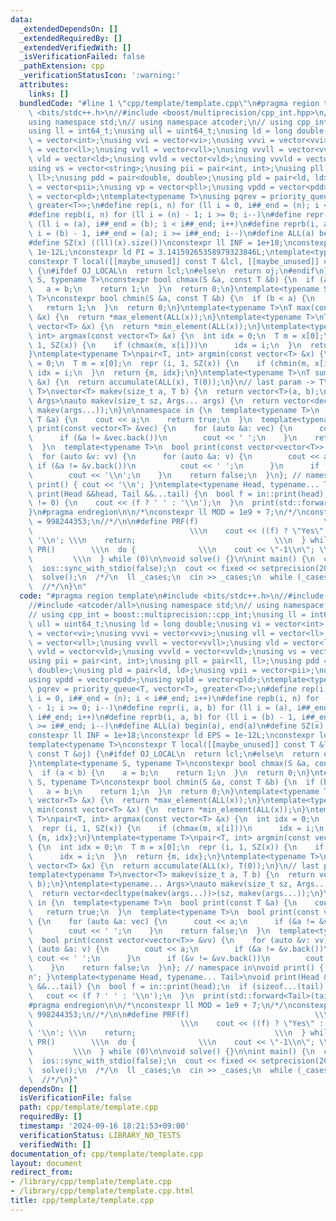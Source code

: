 ```yaml
---
data:
  _extendedDependsOn: []
  _extendedRequiredBy: []
  _extendedVerifiedWith: []
  _isVerificationFailed: false
  _pathExtension: cpp
  _verificationStatusIcon: ':warning:'
  attributes:
    links: []
  bundledCode: "#line 1 \"cpp/template/template.cpp\"\n#pragma region template\n#include\
    \ <bits/stdc++.h>\n//#include <boost/multiprecision/cpp_int.hpp>\n//#include <atcoder/all>\n\
    using namespace std;\n// using namespace atcoder;\n// using cpp_int = boost::multiprecision::cpp_int;\n\
    using ll = int64_t;\nusing ull = uint64_t;\nusing ld = long double;\nusing vi\
    \ = vector<int>;\nusing vvi = vector<vi>;\nusing vvvi = vector<vvi>;\nusing vll\
    \ = vector<ll>;\nusing vvll = vector<vll>;\nusing vvvll = vector<vvll>;\nusing\
    \ vld = vector<ld>;\nusing vvld = vector<vld>;\nusing vvvld = vector<vvld>;\n\
    using vs = vector<string>;\nusing pii = pair<int, int>;\nusing pll = pair<ll,\
    \ ll>;\nusing pdd = pair<double, double>;\nusing pld = pair<ld, ld>;\nusing vpii\
    \ = vector<pii>;\nusing vp = vector<pll>;\nusing vpdd = vector<pdd>;\nusing vpld\
    \ = vector<pld>;\ntemplate<typename T>\nusing pqrev = priority_queue<T, vector<T>,\
    \ greater<T>>;\n#define rep(i, n) for (ll i = 0, i##_end = (n); i < i##_end; i++)\n\
    #define repb(i, n) for (ll i = (n) - 1; i >= 0; i--)\n#define repr(i, a, b) for\
    \ (ll i = (a), i##_end = (b); i < i##_end; i++)\n#define reprb(i, a, b) for (ll\
    \ i = (b) - 1, i##_end = (a); i >= i##_end; i--)\n#define ALL(a) begin(a), end(a)\n\
    #define SZ(x) ((ll)(x).size())\nconstexpr ll INF = 1e+18;\nconstexpr ld EPS =\
    \ 1e-12L;\nconstexpr ld PI = 3.14159265358979323846L;\ntemplate<typename T>\n\
    constexpr T local([[maybe_unused]] const T &lcl, [[maybe_unused]] const T &oj)\
    \ {\n#ifdef OJ_LOCAL\n  return lcl;\n#else\n  return oj;\n#endif\n}\ntemplate<typename\
    \ S, typename T>\nconstexpr bool chmax(S &a, const T &b) {\n  if (a < b) {\n \
    \   a = b;\n    return 1;\n  }\n  return 0;\n}\ntemplate<typename S, typename\
    \ T>\nconstexpr bool chmin(S &a, const T &b) {\n  if (b < a) {\n    a = b;\n \
    \   return 1;\n  }\n  return 0;\n}\ntemplate<typename T>\nT max(const vector<T>\
    \ &x) {\n  return *max_element(ALL(x));\n}\ntemplate<typename T>\nT min(const\
    \ vector<T> &x) {\n  return *min_element(ALL(x));\n}\ntemplate<typename T>\npair<T,\
    \ int> argmax(const vector<T> &x) {\n  int idx = 0;\n  T m = x[0];\n  repr (i,\
    \ 1, SZ(x)) {\n    if (chmax(m, x[i]))\n      idx = i;\n  }\n  return {m, idx};\n\
    }\ntemplate<typename T>\npair<T, int> argmin(const vector<T> &x) {\n  int idx\
    \ = 0;\n  T m = x[0];\n  repr (i, 1, SZ(x)) {\n    if (chmin(m, x[i]))\n     \
    \ idx = i;\n  }\n  return {m, idx};\n}\ntemplate<typename T>\nT sum(const vector<T>\
    \ &x) {\n  return accumulate(ALL(x), T(0));\n}\n// last param -> T\ntemplate<typename\
    \ T>\nvector<T> makev(size_t a, T b) {\n  return vector<T>(a, b);\n}\ntemplate<typename...\
    \ Args>\nauto makev(size_t sz, Args... args) {\n  return vector<decltype(makev(args...))>(sz,\
    \ makev(args...));\n}\n\nnamespace in {\n  template<typename T>\n  bool print(const\
    \ T &a) {\n    cout << a;\n    return true;\n  }\n  template<typename T>\n  bool\
    \ print(const vector<T> &vec) {\n    for (auto &a: vec) {\n      cout << a;\n\
    \      if (&a != &vec.back())\n        cout << ' ';\n    }\n    return false;\n\
    \  }\n  template<typename T>\n  bool print(const vector<vector<T>> &vv) {\n  \
    \  for (auto &v: vv) {\n      for (auto &a: v) {\n        cout << a;\n       \
    \ if (&a != &v.back())\n          cout << ' ';\n      }\n      if (&v != &vv.back())\n\
    \        cout << '\\n';\n    }\n    return false;\n  }\n}; // namespace in\nvoid\
    \ print() { cout << '\\n'; }\ntemplate<typename Head, typename... Tail>\nvoid\
    \ print(Head &&head, Tail &&...tail) {\n  bool f = in::print(head);\n  if (sizeof...(tail)\
    \ != 0) {\n    cout << (f ? ' ' : '\\n');\n  }\n  print(std::forward<Tail>(tail)...);\n\
    }\n#pragma endregion\n\n/*\nconstexpr ll MOD = 1e9 + 7;\n/*/\nconstexpr ll MOD\
    \ = 998244353;\n//*/\n\n#define PRF(f)                            \\\n  do { \
    \                                   \\\n    cout << ((f) ? \"Yes\" : \"No\") <<\
    \ '\\n'; \\\n    return;                               \\\n  } while (0)\n#define\
    \ PR()        \\\n  do {              \\\n    cout << \"-1\\n\"; \\\n    return;\
    \         \\\n  } while (0)\n\nvoid solve() {}\n\nint main() {\n  cin.tie(0);\n\
    \  ios::sync_with_stdio(false);\n  cout << fixed << setprecision(20);\n  //*\n\
    \  solve();\n  /*/\n  ll _cases;\n  cin >> _cases;\n  while (_cases--) solve();\n\
    \  //*/\n}\n"
  code: "#pragma region template\n#include <bits/stdc++.h>\n//#include <boost/multiprecision/cpp_int.hpp>\n\
    //#include <atcoder/all>\nusing namespace std;\n// using namespace atcoder;\n\
    // using cpp_int = boost::multiprecision::cpp_int;\nusing ll = int64_t;\nusing\
    \ ull = uint64_t;\nusing ld = long double;\nusing vi = vector<int>;\nusing vvi\
    \ = vector<vi>;\nusing vvvi = vector<vvi>;\nusing vll = vector<ll>;\nusing vvll\
    \ = vector<vll>;\nusing vvvll = vector<vvll>;\nusing vld = vector<ld>;\nusing\
    \ vvld = vector<vld>;\nusing vvvld = vector<vvld>;\nusing vs = vector<string>;\n\
    using pii = pair<int, int>;\nusing pll = pair<ll, ll>;\nusing pdd = pair<double,\
    \ double>;\nusing pld = pair<ld, ld>;\nusing vpii = vector<pii>;\nusing vp = vector<pll>;\n\
    using vpdd = vector<pdd>;\nusing vpld = vector<pld>;\ntemplate<typename T>\nusing\
    \ pqrev = priority_queue<T, vector<T>, greater<T>>;\n#define rep(i, n) for (ll\
    \ i = 0, i##_end = (n); i < i##_end; i++)\n#define repb(i, n) for (ll i = (n)\
    \ - 1; i >= 0; i--)\n#define repr(i, a, b) for (ll i = (a), i##_end = (b); i <\
    \ i##_end; i++)\n#define reprb(i, a, b) for (ll i = (b) - 1, i##_end = (a); i\
    \ >= i##_end; i--)\n#define ALL(a) begin(a), end(a)\n#define SZ(x) ((ll)(x).size())\n\
    constexpr ll INF = 1e+18;\nconstexpr ld EPS = 1e-12L;\nconstexpr ld PI = 3.14159265358979323846L;\n\
    template<typename T>\nconstexpr T local([[maybe_unused]] const T &lcl, [[maybe_unused]]\
    \ const T &oj) {\n#ifdef OJ_LOCAL\n  return lcl;\n#else\n  return oj;\n#endif\n\
    }\ntemplate<typename S, typename T>\nconstexpr bool chmax(S &a, const T &b) {\n\
    \  if (a < b) {\n    a = b;\n    return 1;\n  }\n  return 0;\n}\ntemplate<typename\
    \ S, typename T>\nconstexpr bool chmin(S &a, const T &b) {\n  if (b < a) {\n \
    \   a = b;\n    return 1;\n  }\n  return 0;\n}\ntemplate<typename T>\nT max(const\
    \ vector<T> &x) {\n  return *max_element(ALL(x));\n}\ntemplate<typename T>\nT\
    \ min(const vector<T> &x) {\n  return *min_element(ALL(x));\n}\ntemplate<typename\
    \ T>\npair<T, int> argmax(const vector<T> &x) {\n  int idx = 0;\n  T m = x[0];\n\
    \  repr (i, 1, SZ(x)) {\n    if (chmax(m, x[i]))\n      idx = i;\n  }\n  return\
    \ {m, idx};\n}\ntemplate<typename T>\npair<T, int> argmin(const vector<T> &x)\
    \ {\n  int idx = 0;\n  T m = x[0];\n  repr (i, 1, SZ(x)) {\n    if (chmin(m, x[i]))\n\
    \      idx = i;\n  }\n  return {m, idx};\n}\ntemplate<typename T>\nT sum(const\
    \ vector<T> &x) {\n  return accumulate(ALL(x), T(0));\n}\n// last param -> T\n\
    template<typename T>\nvector<T> makev(size_t a, T b) {\n  return vector<T>(a,\
    \ b);\n}\ntemplate<typename... Args>\nauto makev(size_t sz, Args... args) {\n\
    \  return vector<decltype(makev(args...))>(sz, makev(args...));\n}\n\nnamespace\
    \ in {\n  template<typename T>\n  bool print(const T &a) {\n    cout << a;\n \
    \   return true;\n  }\n  template<typename T>\n  bool print(const vector<T> &vec)\
    \ {\n    for (auto &a: vec) {\n      cout << a;\n      if (&a != &vec.back())\n\
    \        cout << ' ';\n    }\n    return false;\n  }\n  template<typename T>\n\
    \  bool print(const vector<vector<T>> &vv) {\n    for (auto &v: vv) {\n      for\
    \ (auto &a: v) {\n        cout << a;\n        if (&a != &v.back())\n         \
    \ cout << ' ';\n      }\n      if (&v != &vv.back())\n        cout << '\\n';\n\
    \    }\n    return false;\n  }\n}; // namespace in\nvoid print() { cout << '\\\
    n'; }\ntemplate<typename Head, typename... Tail>\nvoid print(Head &&head, Tail\
    \ &&...tail) {\n  bool f = in::print(head);\n  if (sizeof...(tail) != 0) {\n \
    \   cout << (f ? ' ' : '\\n');\n  }\n  print(std::forward<Tail>(tail)...);\n}\n\
    #pragma endregion\n\n/*\nconstexpr ll MOD = 1e9 + 7;\n/*/\nconstexpr ll MOD =\
    \ 998244353;\n//*/\n\n#define PRF(f)                            \\\n  do {   \
    \                                 \\\n    cout << ((f) ? \"Yes\" : \"No\") <<\
    \ '\\n'; \\\n    return;                               \\\n  } while (0)\n#define\
    \ PR()        \\\n  do {              \\\n    cout << \"-1\\n\"; \\\n    return;\
    \         \\\n  } while (0)\n\nvoid solve() {}\n\nint main() {\n  cin.tie(0);\n\
    \  ios::sync_with_stdio(false);\n  cout << fixed << setprecision(20);\n  //*\n\
    \  solve();\n  /*/\n  ll _cases;\n  cin >> _cases;\n  while (_cases--) solve();\n\
    \  //*/\n}"
  dependsOn: []
  isVerificationFile: false
  path: cpp/template/template.cpp
  requiredBy: []
  timestamp: '2024-09-16 18:21:53+09:00'
  verificationStatus: LIBRARY_NO_TESTS
  verifiedWith: []
documentation_of: cpp/template/template.cpp
layout: document
redirect_from:
- /library/cpp/template/template.cpp
- /library/cpp/template/template.cpp.html
title: cpp/template/template.cpp
---
```

